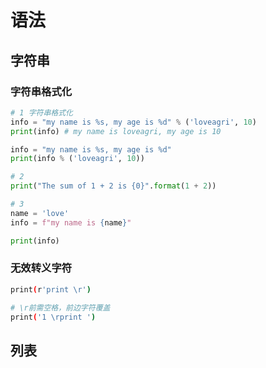 # 语法

## 字符串

### 字符串格式化

```python
# 1 字符串格式化
info = "my name is %s, my age is %d" % ('loveagri', 10)
print(info) # my name is loveagri, my age is 10

info = "my name is %s, my age is %d"
print(info % ('loveagri', 10))

# 2
print("The sum of 1 + 2 is {0}".format(1 + 2))

# 3
name = 'love'
info = f"my name is {name}"

print(info)
```

### 无效转义字符

```sh
print(r'print \r')

# \r前需空格，前边字符覆盖
print('1 \rprint ')
```

## 列表

